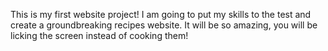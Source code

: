 This is my first website project! I am going to put my skills to the test and create a groundbreaking recipes website. It will be so amazing, you will be licking the screen instead of cooking them!
